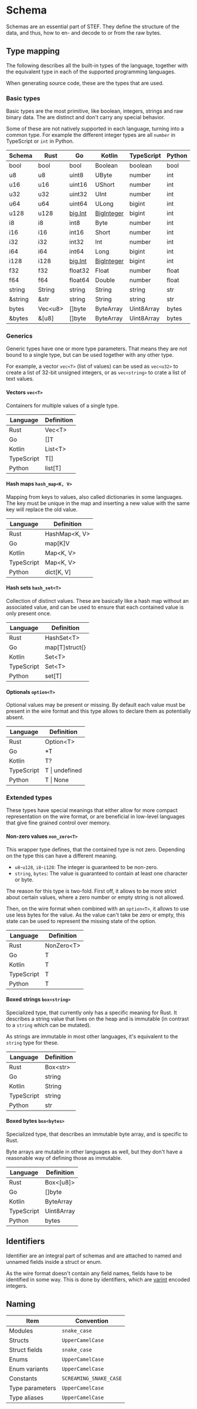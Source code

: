 # Schema

Schemas are an essential part of STEF. They define the structure of the data, and thus, how to en- and decode to or from the raw bytes.

<!-- toc -->

## Type mapping

The following describes all the built-in types of the language, together with the equivalent type in each of the supported programming languages.

When generating source code, these are the types that are used.

### Basic types

Basic types are the most primitive, like boolean, integers, strings and raw binary data. The are distinct and don't carry any special behavior.

Some of these are not natively supported in each language, turning into a common type. For example the different integer types are all `number` in TypeScript or `int` in Python.

| Schema  | Rust     | Go        | Kotlin       | TypeScript | Python |
| ------- | -------- | --------- | ------------ | ---------- | ------ |
| bool    | bool     | bool      | Boolean      | boolean    | bool   |
| u8      | u8       | uint8     | UByte        | number     | int    |
| u16     | u16      | uint16    | UShort       | number     | int    |
| u32     | u32      | uint32    | UInt         | number     | int    |
| u64     | u64      | uint64    | ULong        | bigint     | int    |
| u128    | u128     | [big.Int] | [BigInteger] | bigint     | int    |
| i8      | i8       | int8      | Byte         | number     | int    |
| i16     | i16      | int16     | Short        | number     | int    |
| i32     | i32      | int32     | Int          | number     | int    |
| i64     | i64      | int64     | Long         | bigint     | int    |
| i128    | i128     | [big.Int] | [BigInteger] | bigint     | int    |
| f32     | f32      | float32   | Float        | number     | float  |
| f64     | f64      | float64   | Double       | number     | float  |
| string  | String   | string    | String       | string     | str    |
| &string | &str     | string    | String       | string     | str    |
| bytes   | Vec\<u8> | \[]byte   | ByteArray    | Uint8Array | bytes  |
| &bytes  | &\[u8]   | \[]byte   | ByteArray    | Uint8Array | bytes  |

[big.Int]: https://pkg.go.dev/math/big#Int
[BigInteger]: https://docs.oracle.com/en/java/javase/21/docs/api/java.base/java/math/BigInteger.html

### Generics

Generic types have one or more type parameters. That means they are not bound to a single type, but can be used together with any other type.

For example, a vector `vec<T>` (list of values) can be used as `vec<u32>` to create a list of 32-bit unsigned integers, or as `vec<string>` to crate a list of text values.

#### Vectors `vec<T>`

Containers for multiple values of a single type.

| Language   | Definition |
| ---------- | ---------- |
| Rust       | Vec\<T>    |
| Go         | \[]T       |
| Kotlin     | List\<T>   |
| TypeScript | T\[]       |
| Python     | list\[T]   |

#### Hash maps `hash_map<K, V>`

Mapping from keys to values, also called dictionaries in some languages. The key must be unique in the map and inserting a new value with the same key will replace the old value.

| Language   | Definition     |
| ---------- | -------------- |
| Rust       | HashMap\<K, V> |
| Go         | map\[K]V       |
| Kotlin     | Map\<K, V>     |
| TypeScript | Map\<K, V>     |
| Python     | dict\[K, V]    |

#### Hash sets `hash_set<T>`

Collection of distinct values. These are basically like a hash map without an associated value, and can be used to ensure that each contained value is only present once.

| Language   | Definition      |
| ---------- | --------------- |
| Rust       | HashSet\<T>     |
| Go         | map\[T]struct{} |
| Kotlin     | Set\<T>         |
| TypeScript | Set\<T>         |
| Python     | set\[T]         |

#### Optionals `option<T>`

Optional values may be present or missing. By default each value must be present in the wire format and this type allows to declare them as potentially absent.

| Language   | Definition     |
| ---------- | -------------- |
| Rust       | Option\<T>     |
| Go         | \*T            |
| Kotlin     | T?             |
| TypeScript | T \| undefined |
| Python     | T \| None      |

### Extended types

These types have special meanings that either allow for more compact representation on the wire format, or are beneficial in low-level languages that give fine grained control over memory.

#### Non-zero values `non_zero<T>`

This wrapper type defines, that the contained type is not zero. Depending on the type this can have a different meaning.

- `u8`-`u128`, `i8`-`i128`: The integer is guaranteed to be non-zero.
- `string`, `bytes`: The value is guaranteed to contain at least one character or byte.

The reason for this type is two-fold. First off, it allows to be more strict about certain values, where a zero number or empty string is not allowed.

Then, on the wire format when combined with an `option<T>`, it allows to use use less bytes for the value. As the value can't take be zero or empty, this state can be used to represent the missing state of the option.

| Language   | Definition  |
| ---------- | ----------- |
| Rust       | NonZero\<T> |
| Go         | T           |
| Kotlin     | T           |
| TypeScript | T           |
| Python     | T           |

#### Boxed strings `box<string>`

Specialized type, that currently only has a specific meaning for Rust. It describes a string value that lives on the heap and is immutable (in contrast to a `string` which can be mutated).

As strings are immutable in most other languages, it's equivalent to the `string` type for these.

| Language   | Definition |
| ---------- | ---------- |
| Rust       | Box\<str>  |
| Go         | string     |
| Kotlin     | String     |
| TypeScript | string     |
| Python     | str        |

#### Boxed bytes `box<bytes>`

Specialized type, that describes an immutable byte array, and is specific to Rust.

Byte arrays are mutable in other languages as well, but they don't have a reasonable way of defining those as immutable.

| Language   | Definition  |
| ---------- | ----------- |
| Rust       | Box\<\[u8]> |
| Go         | \[]byte     |
| Kotlin     | ByteArray   |
| TypeScript | Uint8Array  |
| Python     | bytes       |

## Identifiers

Identifier are an integral part of schemas and are attached to named and unnamed fields inside a struct or enum.

As the wire format doesn't contain any field names, fields have to be identified in some way. This is done by identifiers, which are [varint](../wire-format/index.md#varint-encoding) encoded integers.

## Naming

| Item            | Convention             |
| --------------- | ---------------------- |
| Modules         | `snake_case`           |
| Structs         | `UpperCamelCase`       |
| Struct fields   | `snake_case`           |
| Enums           | `UpperCamelCase`       |
| Enum variants   | `UpperCamelCase`       |
| Constants       | `SCREAMING_SNAKE_CASE` |
| Type parameters | `UpperCamelCase`       |
| Type aliases    | `UpperCamelCase`       |
